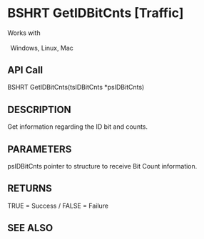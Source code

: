 # BSHRT GetIDBitCnts [Traffic]

Works with <p class="s1" style="padding-top: 2pt;padding-left: 5pt;text-indent: 0pt;text-align: left;"><a name="bookmark54">&zwnj;</a>Windows, Linux, Mac<a name="bookmark55">&zwnj;</a></p>

## API Call
BSHRT GetIDBitCnts(tsIDBitCnts *psIDBitCnts)
## DESCRIPTION
Get information regarding the ID bit and counts.

## PARAMETERS
psIDBitCnts pointer to structure to receive Bit Count information.

## RETURNS
TRUE = Success / FALSE = Failure

## SEE ALSO

